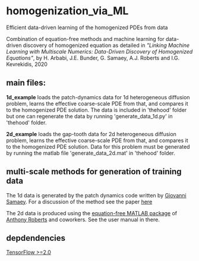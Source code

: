 # homogenization_via_ML
Efficient data-driven learning of the homogenized PDEs from data

Combination of equation-free methods and machine learning for data-driven discovery of homogenized equation as detailed in *"Linking Machine Learning with Multiscale Numerics: Data-Driven Discovery of Homogenized Equations"*, by H. Arbabi, J.E. Bunder, G. Samaey, A.J. Roberts and I.G. Kevrekidis, 2020


## main files:

**1d_example** loads the patch-dynamics data for 1d heterogeneous diffusion problem, learns the effective coarse-scale PDE from that, and compares it to the homogenized PDE solution. The data is included in 'thehood' folder but one can regenerate the data by running 'generate_data_1d.py' in 'thehood' folder.

**2d_example** loads the gap-tooth data for 2d heterogeneous diffusion problem, learns the effective coarse-scale PDE from that, and compares it to the homogenized PDE solution. Data for this problem must be generated by running the matlab file 'generate_data_2d.mat' in 'thehood' folder.


## multi-scale methods for generation of training data

The 1d data is generated by the patch dynamics code written by [Giovanni Samaey](https://giovannisamaey.wordpress.com/). For a discussion of the method see the paper [here](http://www.cs.kuleuven.ac.be/publicaties/rapporten/tw/TW411.pdf) 


The 2d data is produced using the [equation-free MATLAB package](https://github.com/uoa1184615/EquationFreeGit) of [Anthony Roberts](http://www.maths.adelaide.edu.au/anthony.roberts/) and coworkers. See the user manual in there.





## depdendencies

[TensorFlow >=2.0](https://www.tensorflow.org/install)